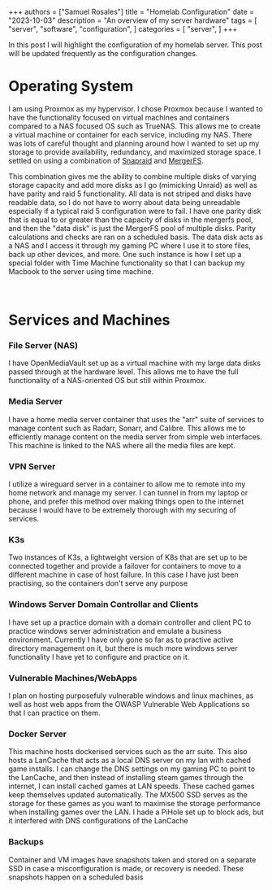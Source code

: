 +++
authors = ["Samuel Rosales"]
title = "Homelab Configuration"
date = "2023-10-03"
description = "An overview of my server hardware"
tags = [
    "server",
    "software",
    "configuration",
]
categories = [
    "server",
]
+++

In this post I will highlight the configuration of my homelab server. This post will be updated frequently as the configuration changes. 


# Operating System
I am using Proxmox as my hypervisor. I chose Proxmox because I wanted to have the functionality focused on virtual machines and containers compared to a NAS focused OS such as TrueNAS. This allows me to create a virtual machine or container for each service, including my NAS. There was lots of careful thought and planning around how I wanted to set up my storage to provide availability, redundancy, and maximized storage space. I settled on using a combination of [Snapraid](https://www.snapraid.it/[) and [MergerFS](https://github.com/trapexit/mergerfs).

This combination gives me the ability to combine multiple disks of varying storage capacity and add more disks as I go (mimicking Unraid) as well as have parity and raid 5 functionality. All data is not striped and disks have readable data, so I do not have to worry about data being unreadable especially if a typical raid 5 configuration were to fail. I have one parity disk that is equal to or greater than the capacity of disks in the mergerfs pool, and then the "data disk" is just the MergerFS pool of multiple disks. Parity calculations and checks are ran on a scheduled basis. The data disk acts as a NAS and I access it through my gaming PC where I use it to store files, back up other devices, and more. One such instance is how I set up a special folder with Time Machine functionality so that I can backup my Macbook to the server using time machine.

<br />

# Services and Machines

### File Server (NAS)
I have OpenMediaVault set up as a virtual machine with my large data disks passed through at the hardware level. This allows me to have the full functionality of a NAS-oriented OS but still within Proxmox. 

### Media Server
I have a home media server container that uses the "arr" suite of services to manage content such as Radarr, Sonarr, and Calibre. This allows me to efficiently manage content on the media server from simple web interfaces. This machine is linked to the NAS where all the media files are kept. 

### VPN Server
I utilize a wireguard server in a container to allow me to remote into my home network and manage my server. I can tunnel in from my laptop or phone, and prefer this method over making things open to the internet because I would have to be extremely thorough with my securing of services. 

### K3s
Two instances of K3s, a lightweight version of K8s that are set up to be connected together and provide a failover for containers to move to a different machine in case of host failure. In this case I have just been practising, so the containers don't serve any purpose

### Windows Server Domain Controllar and Clients
I have set up a practice domain with a domain controller and client PC to practice windows server administration and emulate a business environment. Currently I have only gone so far as to practive active directory management on it, but there is much more windows server functionality I have yet to configure and practice on it. 

### Vulnerable Machines/WebApps
I plan on hosting purposefuly vulnerable windows and linux machines, as well as host web apps from the OWASP Vulnerable Web Applications so that I can practice on them.


### Docker Server
This machine hosts dockerised services such as the arr suite. This also hosts a LanCache that acts as a local DNS server on my lan with cached game installs. I can change the DNS settings on my gaming PC to point to the LanCache, and then instead of installing steam games through the internet, I can install cached games at LAN speeds. These cached games keep themselves updated automatically. The MX500 SSD serves as the storage for these games as you want to maximise the storage performance when installing games over the LAN. I hade a PiHole set up to block ads, but it interfered with DNS configurations of the LanCache

### Backups
Container and VM images have snapshots taken and stored on a separate SSD in case a misconfiguration is made, or recovery is needed. These snapshots happen on a scheduled basis
